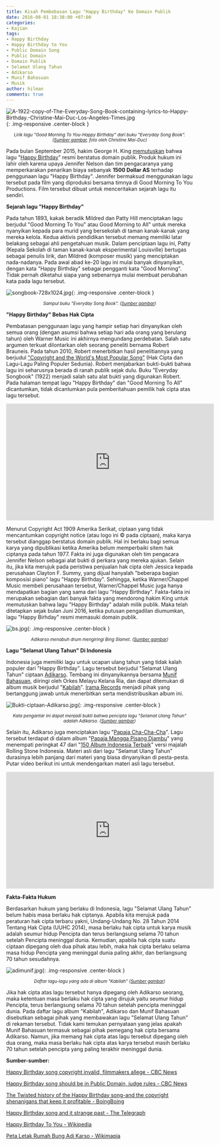 ```yaml
---
title: Kisah Pembebasan Lagu "Happy Birthday" Ke Domain Publik
date: 2016-08-01 18:38:00 +07:00
categories:
- Kajian
tags:
- Happy Birthday
- Happy Birthday to You
- Public Domain Song
- Public Domain
- Domain Publik
- Selamat Ulang Tahun
- Adikarso
- Munif Bahasuan
- Musik
author: hilman
comments: true
---
```


![A-1922-copy-of-The-Everyday-Song-Book-containing-lyrics-to-Happy-Birthday.-Christine-Mai-Duc-Los-Angeles-Times.jpg](/uploads/A-1922-copy-of-The-Everyday-Song-Book-containing-lyrics-to-Happy-Birthday.-Christine-Mai-Duc-Los-Angeles-Times.jpg){: .img-responsive .center-block }<center><small><i>Lirik lagu "Good Morning To You-Happy Birthday" dari buku "Everyday Song Book". (<a href="http://www.latimes.com/local/lanow/la-me-ln-happy-birthday-song-lawsuit-decision-20150922-story.html">Sumber gambar</a>, foto oleh Christine Mai-Duc)</i></small></center>

Pada bulan September 2015, hakim George H. King [memutuskan](http://documents.latimes.com/happy-birthday-ruling/) bahwa lagu "[Happy Birthday](https://youtu.be/MzrLNrXaWYA)" resmi berstatus domain publik. Produk hukum ini lahir oleh karena upaya Jennifer Nelson dan tim pengacaranya yang memperkarakan penarikan biaya sebanyak **1500 Dollar AS** terhadap penggunaan lagu "Happy Birthday". Jennifer bermaksud menggunakan lagu tersebut pada film yang diproduksi bersama timnya di Good Morning To You Productions. Film tersebut dibuat untuk menceritakan sejarah lagu itu sendiri.

**Sejarah lagu "Happy Birthday"**

Pada tahun 1893, kakak beradik Mildred dan Patty Hill menciptakan lagu berjudul "Good Morning To You" atau Good Morning to All" untuk mereka nyanyikan kepada para murid yang bersekolah di taman kanak-kanak yang mereka kelola. Kedua aktivis pendidikan tersebut memang memiliki latar belakang sebagai ahli pengetahuan musik. Dalam penciptaan lagu ini, Patty (Kepala Sekolah di taman kanak-kanak eksperimental Louisville) bertugas sebagai penulis lirik, dan Mildred (komposer musik) yang menciptakan nada-nadanya. Pada awal abad ke-20 lagu ini mulai banyak dinyanyikan, dengan kata "Happy Birthday" sebagai pengganti kata "Good Morning". Tidak pernah diketahui siapa yang sebenarnya mulai membuat perubahan kata pada lagu tersebut.

![songbook-728x1024.jpg](/uploads/songbook-728x1024.jpg){: .img-responsive .center-block }<center><small><i>Sampul buku "Everyday Song Book". (<a href="http://boingboing.net/2015/08/07/the-twisted-history-of-the-hap.html">Sumber gambar</a>)</i></small></center>

**"Happy Birthday" Bebas Hak Cipta**

Pembatasan penggunaan lagu yang hampir setiap hari dinyanyikan oleh semua orang (dengan asumsi bahwa setiap hari ada orang yang berulang tahun) oleh Warner Music ini akhirnya mengundang perdebatan. Salah satu argumen terkuat dilontarkan oleh seorang peneliti bernama Robert Brauneis. Pada tahun 2010, Robert menerbitkan hasil penelitiannya yang berjudul ["Copyright and the World's Most Popular Song"](https://papers.ssrn.com/sol3/papers.cfm?abstract_id=1111624) (Hak Cipta dan Lagu-Lagu Paling Populer Sedunia). Robert menjabarkan bukti-bukti bahwa lagu ini seharusnya berada di ranah publik sejak dulu. Buku "Everyday Songbook" (1922) menjadi salah satu alat bukti yang digunakan Robert. Pada halaman tempat lagu "Happy Birthday" dan "Good Morning To All" dicantumkan, tidak dicantumkan pula pemberitahuan pemilik hak cipta atas lagu tersebut.

<div class="embed-responsive embed-responsive-16by9"><iframe width="560" height="315" src="https://www.youtube.com/embed/y3whtVeMalo" frameborder="0" allowfullscreen></iframe></div>

Menurut Copyright Act 1909 Amerika Serikat, ciptaan yang tidak mencantumkan copyright notice (atau logo ini © pada ciptaan), maka karya tersebut dianggap berstatus domain publik. Hal ini berlaku bagi semua karya yang dipublikasi ketika Amerika belum memperbaiki sitem hak ciptanya pada tahun 1977. Fakta ini juga digunakan oleh tim pengacara Jennifer Nelson sebagai alat bukti di perkara yang mereka ajukan. Selain itu, jika kita merujuk pada peristiwa penjualan hak cipta oleh Jessica kepada perusahaan Clayton F. Summy, yang dijual hanyalah "beberapa bagian komposisi piano" lagu "Happy Birthday". Sehingga, ketika Warner/Chappel Music membeli perusahaan tersebut, Warner/Chappel Music juga hanya mendapatkan bagian yang sama dari lagu "Happy Birthday". Fakta-fakta ini merupakan sebagian dari banyak fakta yang mendorong hakim King untuk memutuskan bahwa lagu "Happy Birthday" adalah milik publik. Maka telah ditetapkan sejak bulan Juni 2016, ketika putusan pengadilan diumumkan, lagu "Happy Birhday" resmi memasuki domain publik.

![bs.jpg](/uploads/bs.jpg){: .img-responsive .center-block }
<center><small><i>Adikarso menabuh drum mengiringi Bing Slamet. (<a href="https://dennysakrie63.wordpress.com/2013/11/25/ngak-ngik-bgok-versus-irama-lenso/">Sumber gambar</a>)</i></small></center>

**Lagu "Selamat Ulang Tahun" Di Indonesia**

Indonesia juga memiliki lagu untuk ucapan ulang tahun yang tidak kalah populer dari "Happy Birthday". Lagu tersebut berjudul "Selamat Ulang Tahun" ciptaan [Adikarso](http://budiwarsito.net/adikarso-majalah-varia/). Tembang ini dinyanyikannya bersama [Munif Bahasuan](https://dennysakrie63.wordpress.com/2013/09/29/bersilaturahmi-dengan-munif-bahasuan/), diiringi oleh Orkes Melayu Kelana Ria, dan dapat ditemukan di album musik berjudul "[Kabilah](http://media-kitlv.nl/image/61cad1b6-a369-2810-5471-d819b44a0c75)". [Irama Records](http://reviewmusik.com/irama-record-perusahaan-rekaman-rintisan-sang-kolonel/) menjadi pihak yang bertanggung jawab untuk menerbitkan serta mendistribusikan album ini.

![Bukti-ciptaan-Adikarso.jpg](/uploads/Bukti-ciptaan-Adikarso.jpg){: .img-responsive .center-block }
<center><small><i>Kata pengantar ini dapat menjadi bukti bahwa pencipta lagu "Selamat Ulang Tahun" adalah Adikarso. (<a href="http://media-kitlv.nl/image/61cad1b6-a369-2810-5471-d819b44a0c75">Sumber gambar</a>)</i></small></center>

Selain itu, Adikarso juga menciptakan lagu "[Papaja Cha-Cha-Cha](https://www.youtube.com/watch?v=5O_6CjQ_GAo)". Lagu tersebut terdapat di dalam album "[Papaja Mangga Pisang Djambu](https://id.wikipedia.org/wiki/Papaja_Mangga_Pisang_Djambu)" yang menempati peringkat 47 dari "[150 Album Indonesia Terbaik](https://id.wikipedia.org/wiki/150_Album_Indonesia_Terbaik)" versi majalah Rolling Stone Indonesia. Materi asli dari lagu "Selamat Ulang Tahun" durasinya lebih panjang dari materi yang biasa dinyanyikan di pesta-pesta. Putar video berikut ini untuk mendengarkan materi asli lagu tersebut.

<div class="embed-responsive embed-responsive-16by9"><iframe width="560" height="315" src="https://www.youtube.com/embed/5O_6CjQ_GAo" frameborder="0" allowfullscreen></iframe></div>

**Fakta-Fakta Hukum**

Berdasarkan hukum yang berlaku di Indonesia, lagu "Selamat Ulang Tahun" belum habis masa berlaku hak ciptanya. Apabila kita merujuk pada peraturan hak cipta terbaru yakni, Undang-Undang No. 28 Tahun 2014 Tentang Hak Cipta (UUHC 2014), masa berlaku hak cipta untuk karya musik adalah seumur hidup Pencipta dan terus berlangsung selama 70 tahun setelah Pencipta meninggal dunia. Kemudian, apabila hak cipta suatu ciptaan dipegang oleh dua pihak atau lebih, maka hak cipta berlaku selama masa hidup Pencipta yang meninggal dunia paling akhir,  dan berlangsung 70 tahun sesudahnya.

![adimunif.jpg](/uploads/adimunif.jpg){: .img-responsive .center-block }<center><small><i>Daftar lagu-lagu yang ada di album "Kabilah" (<a href="http://media-kitlv.nl/image/61cad1b6-a369-2810-5471-d819b44a0c75">Sumber gambar</a>)</i></small></center>

Jika hak cipta atas lagu tersebut hanya dipegang oleh Adikarso seorang, maka ketentuan masa berlaku hak cipta yang dirujuk yaitu seumur hidup Pencipta, terus berlangsung selama 70 tahun setelah pencipta meninggal dunia. Pada daftar lagu album "Kabilah", Adikarso dan Munif Bahasuan disebutkan sebagai pihak yang membawakan lagu "Selamat Ulang Tahun" di rekaman tersebut. Tidak kami temukan pernyataan yang jelas apakah Munif Bahasuan termasuk sebagai pihak pemegang hak cipta bersama Adikarso. Namun, jika memang hak cipta atas lagu tersebut dipegang oleh dua orang, maka masa berlaku hak cipta atas karya tersebut masih berlaku 70 tahun setelah pencipta yang paling terakhir meninggal dunia.

**Sumber-sumber:**

[Happy Birthday song copyright invalid, filmmakers allege - CBC News](http://www.cbc.ca/news/business/happy-birthday-song-copyright-invalid-filmmakers-allege-1.3172074)

[Happy Birthday song should be in Public Domain, judge rules - CBC News](http://www.cbc.ca/news/business/happy-birthday-ruling-1.3239679)

[The Twisted history of the Happy Birthday song-and the copyright shenanigans that keep it profitable - BoingBoing  ](http://boingboing.net/2015/08/07/the-twisted-history-of-the-hap.html)

[Happy Birthday song and it strange past - The Telegraph](http://www.telegraph.co.uk/music/news/Happy-Birthday-song-and-its-strange-past/)

[Happy Birthday To You - Wikipedia](https://en.wikipedia.org/wiki/Happy_Birthday_to_You#CITEREFBrauneis2010)

[Peta Letak Rumah Bung Adi Karso - Wikimapia](http://wikimapia.org/9427247/id/Rumah-Kebesaran-Adikarso-Pencipta-lagu-Selamat-Ulang-Tahun-Jalan-Cipayung-2-No-8)
